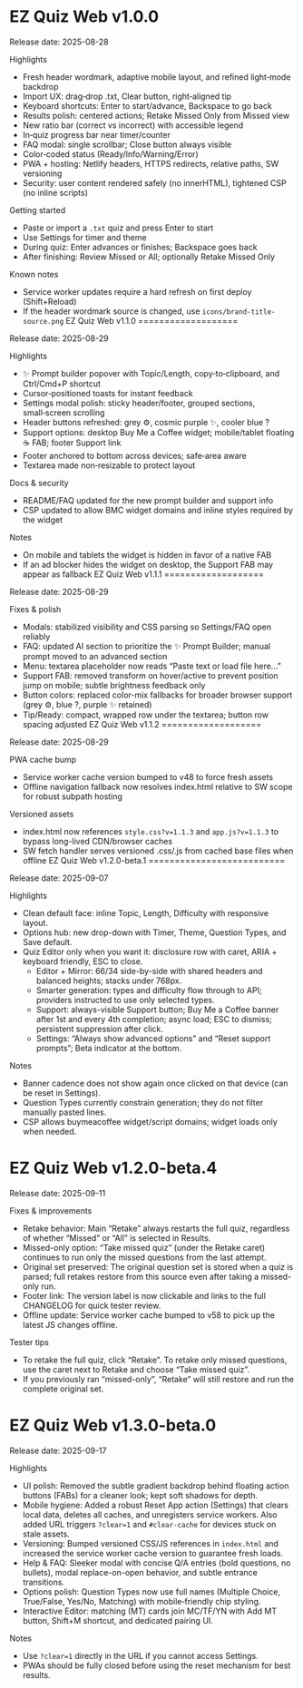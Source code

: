 EZ Quiz Web v1.0.0
===================

Release date: 2025-08-28

Highlights
- Fresh header wordmark, adaptive mobile layout, and refined light‑mode backdrop
- Import UX: drag‑drop .txt, Clear button, right‑aligned tip
- Keyboard shortcuts: Enter to start/advance, Backspace to go back
- Results polish: centered actions; Retake Missed Only from Missed view
- New ratio bar (correct vs incorrect) with accessible legend
- In‑quiz progress bar near timer/counter
- FAQ modal: single scrollbar; Close button always visible
- Color‑coded status (Ready/Info/Warning/Error)
- PWA + hosting: Netlify headers, HTTPS redirects, relative paths, SW versioning
- Security: user content rendered safely (no innerHTML), tightened CSP (no inline scripts)

Getting started
- Paste or import a `.txt` quiz and press Enter to start
- Use Settings for timer and theme
- During quiz: Enter advances or finishes; Backspace goes back
- After finishing: Review Missed or All; optionally Retake Missed Only

Known notes
- Service worker updates require a hard refresh on first deploy (Shift+Reload)
- If the header wordmark source is changed, use `icons/brand-title-source.png`
EZ Quiz Web v1.1.0
===================

Release date: 2025-08-29

Highlights
- ✨ Prompt builder popover with Topic/Length, copy‑to‑clipboard, and Ctrl/Cmd+P shortcut
- Cursor‑positioned toasts for instant feedback
- Settings modal polish: sticky header/footer, grouped sections, small‑screen scrolling
- Header buttons refreshed: grey ⚙, cosmic purple ✨, cooler blue ?
- Support options: desktop Buy Me a Coffee widget; mobile/tablet floating ☕ FAB; footer Support link
- Footer anchored to bottom across devices; safe‑area aware
- Textarea made non‑resizable to protect layout

Docs & security
- README/FAQ updated for the new prompt builder and support info
- CSP updated to allow BMC widget domains and inline styles required by the widget

Notes
- On mobile and tablets the widget is hidden in favor of a native FAB
- If an ad blocker hides the widget on desktop, the Support FAB may appear as fallback
EZ Quiz Web v1.1.1
===================

Release date: 2025-08-29

Fixes & polish
- Modals: stabilized visibility and CSS parsing so Settings/FAQ open reliably
- FAQ: updated AI section to prioritize the ✨ Prompt Builder; manual prompt moved to an advanced section
- Menu: textarea placeholder now reads “Paste text or load file here...”
- Support FAB: removed transform on hover/active to prevent position jump on mobile; subtle brightness feedback only
- Button colors: replaced color-mix fallbacks for broader browser support (grey ⚙, blue ?, purple ✨ retained)
- Tip/Ready: compact, wrapped row under the textarea; button row spacing adjusted
EZ Quiz Web v1.1.2
===================

Release date: 2025-08-29

PWA cache bump
- Service worker cache version bumped to v48 to force fresh assets
- Offline navigation fallback now resolves index.html relative to SW scope for robust subpath hosting

Versioned assets
- index.html now references `style.css?v=1.1.3` and `app.js?v=1.1.3` to bypass long-lived CDN/browser caches
- SW fetch handler serves versioned .css/.js from cached base files when offline
EZ Quiz Web v1.2.0-beta.1
==========================

Release date: 2025-09-07

Highlights
- Clean default face: inline Topic, Length, Difficulty with responsive layout.
- Options hub: new drop-down with Timer, Theme, Question Types, and Save default.
- Quiz Editor only when you want it: disclosure row with caret, ARIA + keyboard friendly, ESC to close.
  - Editor + Mirror: 66/34 side-by-side with shared headers and balanced heights; stacks under 768px.
  - Smarter generation: types and difficulty flow through to API; providers instructed to use only selected types.
  - Support: always-visible Support button; Buy Me a Coffee banner after 1st and every 4th completion; async load; ESC to dismiss; persistent suppression after click.
  - Settings: “Always show advanced options” and “Reset support prompts”; Beta indicator at the bottom.

Notes
- Banner cadence does not show again once clicked on that device (can be reset in Settings).
- Question Types currently constrain generation; they do not filter manually pasted lines.
- CSP allows buymeacoffee widget/script domains; widget loads only when needed.

EZ Quiz Web v1.2.0-beta.4
==========================

Release date: 2025-09-11

Fixes & improvements
- Retake behavior: Main “Retake” always restarts the full quiz, regardless of whether “Missed” or “All” is selected in Results.
- Missed-only option: “Take missed quiz” (under the Retake caret) continues to run only the missed questions from the last attempt.
- Original set preserved: The original question set is stored when a quiz is parsed; full retakes restore from this source even after taking a missed-only run.
- Footer link: The version label is now clickable and links to the full CHANGELOG for quick tester review.
- Offline update: Service worker cache bumped to v58 to pick up the latest JS changes offline.

Tester tips
- To retake the full quiz, click “Retake”. To retake only missed questions, use the caret next to Retake and choose “Take missed quiz”.
- If you previously ran “missed-only”, “Retake” will still restore and run the complete original set.

EZ Quiz Web v1.3.0-beta.0
==========================

Release date: 2025-09-17

Highlights
- UI polish: Removed the subtle gradient backdrop behind floating action buttons (FABs) for a cleaner look; kept soft shadows for depth.
- Mobile hygiene: Added a robust Reset App action (Settings) that clears local data, deletes all caches, and unregisters service workers. Also added URL triggers `?clear=1` and `#clear-cache` for devices stuck on stale assets.
- Versioning: Bumped versioned CSS/JS references in `index.html` and increased the service worker cache version to guarantee fresh loads.
- Help & FAQ: Sleeker modal with concise Q/A entries (bold questions, no bullets), modal replace-on-open behavior, and subtle entrance transitions.
- Options polish: Question Types now use full names (Multiple Choice, True/False, Yes/No, Matching) with mobile‑friendly chip styling.
- Interactive Editor: matching (MT) cards join MC/TF/YN with Add MT button, Shift+M shortcut, and dedicated pairing UI.

Notes
- Use `?clear=1` directly in the URL if you cannot access Settings.
- PWAs should be fully closed before using the reset mechanism for best results.
